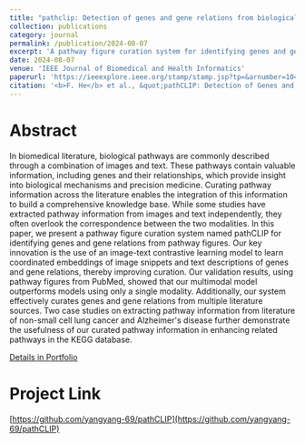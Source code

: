 ```yaml
---
title: "pathclip: Detection of genes and gene relations from biological pathway figures through image-text contrastive learning"
collection: publications
category: journal
permalink: /publication/2024-08-07
excerpt: 'A pathway figure curation system for identifying genes and gene relations from pathway figures.'
date: 2024-08-07
venue: 'IEEE Journal of Biomedical and Health Informatics'
paperurl: 'https://ieeexplore.ieee.org/stamp/stamp.jsp?tp=&arnumber=10490093'
citation: '<b>F. He</b> et al., &quot;pathCLIP: Detection of Genes and Gene Relations From Biological Pathway Figures Through Image-Text Contrastive Learning,&quot;. <i>IEEE Journal of Biomedical and Health Informatics</i>, vol. 28, no. 8, pp. 5007-5019'
---
```


Abstract
=======
In biomedical literature, biological pathways are commonly described through a combination of images and text. These pathways contain valuable information, including genes and their relationships, which provide insight into biological mechanisms and precision medicine. Curating pathway information across the literature enables the integration of this information to build a comprehensive knowledge base. While some studies have extracted pathway information from images and text independently, they often overlook the correspondence between the two modalities. In this paper, we present a pathway figure curation system named pathCLIP for identifying genes and gene relations from pathway figures. Our key innovation is the use of an image-text contrastive learning model to learn coordinated embeddings of image snippets and text descriptions of genes and gene relations, thereby improving curation. Our validation results, using pathway figures from PubMed, showed that our multimodal model outperforms models using only a single modality. Additionally, our system effectively curates genes and gene relations from multiple literature sources. Two case studies on extracting pathway information from literature of non-small cell lung cancer and Alzheimer's disease further demonstrate the usefulness of our curated pathway information in enhancing related pathways in the KEGG database.

[Details in Portfolio](/portfolio/portfolio-2/)



Project Link
=======
[https://github.com/yangyang-69/pathCLIP](https://github.com/yangyang-69/pathCLIP)
